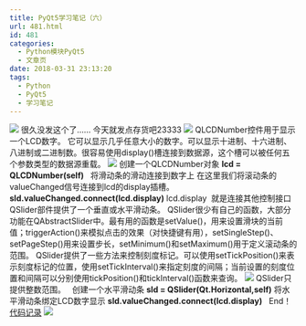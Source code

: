 ```yaml
---
title: PyQt5学习笔记（六）
url: 481.html
id: 481
categories:
  - Python模块PyQt5
  - 文章页
date: 2018-03-31 23:13:20
tags:
  - Python
  - PyQt5
  - 学习笔记
---
```


![](http://47.100.4.8/wp-content/uploads/2018/03/QQ图片20180308122611.png) 很久没发这个了…… 今天就发点存货吧23333 ![](http://47.100.4.8/wp-content/uploads/2018/03/QQ图片20180308123017.png) QLCDNumber控件用于显示一个LCD数字。 它可以显示几乎任意大小的数字。可以显示十进制、十六进制、八进制或二进制数。很容易使用display()槽连接到数据源，这个槽可以被任何五个参数类型的数据源重载。 ![](http://47.100.4.8/wp-content/uploads/2018/03/按我发的股发行.png) 创建一个QLCDNumber对象 **lcd = QLCDNumber(self)**   将滑动条的滑动连接到数字上 在这里我们将滚动条的valueChanged信号连接到lcd的display插槽。 **sld.valueChanged.connect(lcd.display)** lcd.display  就是连接其他控制接口   QSlider部件提供了一个垂直或水平滑动条。 QSlider很少有自己的函数，大部分功能在QAbstractSlider中。最有用的函数是setValue()，用来设置滑块的当前值；triggerAction()来模拟点击的效果（对快捷键有用），setSingleStep()、setPageStep()用来设置步长，setMinimum()和setMaximum()用于定义滚动条的范围。 QSlider提供了一些方法来控制刻度标记。可以使用setTickPosition()来表示刻度标记的位置，使用setTickInterval()来指定刻度的间隔；当前设置的刻度位置和间隔可以分别使用tickPosition()和tickInterval()函数来查询。 ![](http://47.100.4.8/wp-content/uploads/2018/03/向翡翠是递四方速递发的.png) QSlider只提供整数范围。   创建一个水平滑动条 **sld = QSlider(Qt.Horizontal,self)** 将水平滑动条绑定LCD数字显示 **sld.valueChanged.connect(lcd.display)**   End！ [代码记录](http://47.100.4.8/wp-content/uploads/2018/03/代码记录.rar) ![](http://47.100.4.8/wp-content/uploads/2018/03/dc3a92315c6034a8e725e5f8c2134954082376a7-1.jpg)